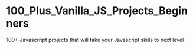 # 100_Plus_Vanilla_JS_Projects_Beginners
 100+ Javascrript projects that will take your Javascript skills to next level
